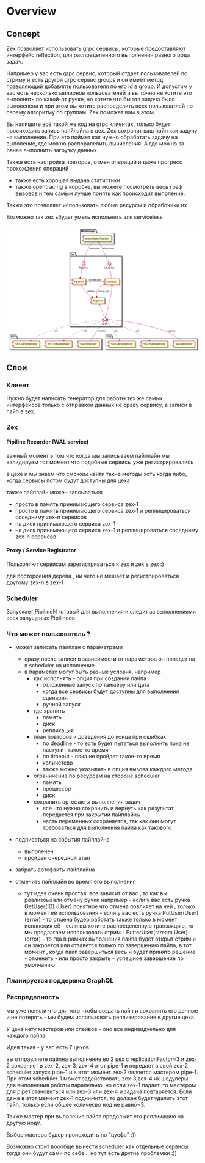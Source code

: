 # Overview

## Concept

Zex позволяет использовать grpc сервисы, которые предоставляют интерфейс reflection, для распределенного выполнения разного рода задач.

Например у вас есть grpc сервис, который отдает пользователей по стриму и есть другой grpc сервис groups и он имеет метод позволяющий
добавлять пользователя по его id в group. И допустим у вас есть несколько милионов пользователей и вы точно не хотите это выполнять по какой-от ручке,
но хотите что бы эта задача было выполенена и при этом вы хотите распределить всех пользоватлей по своему алгоритму по группам. Zex поможет вам в этом.

Вы напишите всё такой же код на grpc клиентах, только будет просиходить запись папйлайна в цех. Zex сохранит ваш пайп как задучу на выполнение.
При это поймет как нужно обработать задачу на выполение, где можно распоралелить вычисления. А где можно за ранее выполнить загрузку данных.

Также есть настройка повторов, отмен операций и даже прогресс прохождения операций

+ также есть хорошая выдача статистики
+ также opentracing в коробке, вы можете посмотреть весь граф вызовов и тем самым лучше понять как происходит выполение.

Также это позволяет использовать любые ресурсы и обрабочики их

Возможно так zex ьбудет уметь испольнять аля serviceless

![](./zex-components.svg)


## Слои

### Клиент

Нужно будет написать генератор для работы тех же самых интерфейсов только с отправкой данных не сраву сервису, а записи в пайп в zex.

### Zex

#### Pipiline Recorder (WAL service)

важный момент в том что когда мы записываем пайплайн мы валидируем тот момент что подобные сервисы уже регистрировались

в цехе и мы знаем что сможем найти такие методы хоть когда либо, когда сервисы потом будут доступны для цеха

также пайплайн можен запсываться

 - просто в память принимающего сервиса zex-1
 - просто в память принимающего сервиса zex-1 и реплицироваться соседниму zex-n сервисов
 - на диск принимающего сервиса zex-1
 - на диcк принимающего сервиса zex-1 и реплицироваться соседниму zex-n сервисов


#### Proxy / Service Registrator

Пользоляют сервисам зарегистриваться к zex и zex в zex :)

для постороения дерева , ни чего не мешает и регистрироваться другому zex-n в zex-1

### Scheduler

Запускает PipilineN готовый для выполнения и следит за выполнениями всех запущеных Pipilineов


### Что может пользователь ?

-  может записать пайплан с параметрами
   - сразу после записи в зависимости от параметров он попадет на в scheduler на исполнение
   - в параметах могут быть разные условия, например
      - как исполнять - опция при создании  пайпа
        - отложенные запуск по таймеру или дата
        - когда все сервисы будут доступны для выполнения сценария
        - ручной запуск
      - где хранить
        - память
        - диск
        - репликация
      - план повторов и доведения до конца при ошибках
        - по deadline - то есть будет пытаться выполнить пока не наступит такое-то время
        - по timeout - пока не пройдет такое-то время
        - количетсво
        - также можно указывать в опция вызова каждого метода
      - ограничение по ресурсам на стороне scheduler
        - память
        - процессор
        - диск
      - сохранить артефакты выполнения задач
        - все что нужно сохранить и вернуть как результат передается при закрытии пайплайны
        - часть переменных сохраняется, так как они могут требоваться для выполнения пайпа как такового

 - подписаться на события пайплайна

    - выполенен
    - пройден очередной этап

 - забрать артефакты пайплайна

 - отменить пайплайн во время его выполнения
   - тут идея очень простая:
      все зависит от вас , то как вы реализоывали отмену ручки
       например
         - если у вас есть ручка GetUser(ID) (User) понятное что отмена повлияет на ней , только в момент её использования
         - если у вас есть ручка PutUser(User) (error) - то отмена будер работать также только в момент исплнения её
         - если вы хотите распределенную транзакцию, то мы предлагаем использовать стрим
            - PutterUser(stream User) (error) - то гда в рамках выполнения пайпа будет открыт стрим и он закроется или отзавется
             только по завершению пайпа, в тот момент , когда пайп завершиться весь и будет принято решение
              - отменить
              - или просто закрыть - успешное завершение по умолчанию


### Планируется поддержка GraphQL


### Распределность

мы уже поняли что для того чтобы создать пайп и сохранить его данные и не потерять - мы будем использовать реплизирование
в другие цеха.

У цеха нету мастеров или слейвов - оно все индивидуельно для каждого пайпа.

Идея такая - у вас есть 7 цехов

вы отправляете пайпна выполнение во 2 цех с replicationFactor=3
и zex-2 сохраняет в zex-2, zex-3, zex-4 этот pipe-1 и передает в свой zex-2 sсheduler запуск pipe-1
и в этот момент zex-2 является мастером pipe-1. При этом scheduler-1 может задействовать zex-3,zex-4 их шедулеры для
выполнения работы паралельно. но если zex-1 падает, то мастером для pipe1 становиться или zex-3 или zex-4 и задача повтаряется.
Если даже в этот мемент zex-1 поднимится, то должен будет удалить этот пайп, только если общее количесво нод не равно=3.

Также мастер при выполение пайпа продолжит его репликацию на другую ноду.


Выбор мастера будер происходить по "цуефа" :))


Возможно стоит воообще вынести scheduler как отдельные сервисы тогда они будут сами по себе... но тут есть другие проблемки :))

